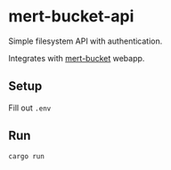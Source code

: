 # mert-bucket-api
Simple filesystem API with authentication. 

Integrates with [mert-bucket](https://github.com/martig3/mert-bucket) webapp.

## Setup

Fill out `.env`

## Run

`cargo run`
